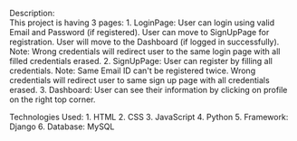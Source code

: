 Description: <br>
        This project is having 3 pages:
        1.    LoginPage: User can login using valid Email and Password (if registered).
                         User can move to SignUpPage for registration.
                         User will move to the Dashboard (if logged in successfully). 
                   Note: Wrong credentials will redirect user to the same login page with all filled credentials erased.
        2.    SignUpPage: User can register by filling all credentials.
                    Note: Same Email ID can't be registered twice.
                          Wrong credentials will redirect user to same sign up page with all credentials erased.
        3.    Dashboard: User can see their information by clicking on profile on the right top corner.

Technologies Used:
        1.    HTML
        2.    CSS
        3.    JavaScript
        4.    Python
        5.    Framework:    Django
        6.    Database:     MySQL
                         
